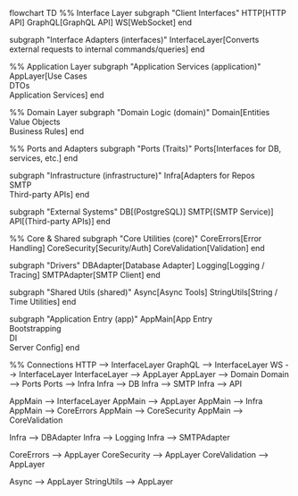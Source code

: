 flowchart TD
  %% Interface Layer
  subgraph "Client Interfaces"
    HTTP[HTTP API]
    GraphQL[GraphQL API]
    WS[WebSocket]
  end

  subgraph "Interface Adapters (interfaces)"
    InterfaceLayer[Converts external requests to internal commands/queries]
  end

  %% Application Layer
  subgraph "Application Services (application)"
    AppLayer[Use Cases<br/>DTOs<br/>Application Services]
  end

  %% Domain Layer
  subgraph "Domain Logic (domain)"
    Domain[Entities<br/>Value Objects<br/>Business Rules]
  end

  %% Ports and Adapters
  subgraph "Ports (Traits)"
    Ports[Interfaces for DB, services, etc.]
  end

  subgraph "Infrastructure (infrastructure)"
    Infra[Adapters for Repos<br/>SMTP<br/>Third-party APIs]
  end

  subgraph "External Systems"
    DB[(PostgreSQL)]
    SMTP[(SMTP Service)]
    API[(Third-party APIs)]
  end

  %% Core & Shared
  subgraph "Core Utilities (core)"
    CoreErrors[Error Handling]
    CoreSecurity[Security/Auth]
    CoreValidation[Validation]
  end

  subgraph "Drivers"
    DBAdapter[Database Adapter]
    Logging[Logging / Tracing]
    SMTPAdapter[SMTP Client]
  end

  subgraph "Shared Utils (shared)"
    Async[Async Tools]
    StringUtils[String / Time Utilities]
  end

  subgraph "Application Entry (app)"
    AppMain[App Entry<br/>Bootstrapping<br/>DI<br/>Server Config]
  end

  %% Connections
  HTTP --> InterfaceLayer
  GraphQL --> InterfaceLayer
  WS --> InterfaceLayer
  InterfaceLayer --> AppLayer
  AppLayer --> Domain
  Domain --> Ports
  Ports --> Infra
  Infra --> DB
  Infra --> SMTP
  Infra --> API

  AppMain --> InterfaceLayer
  AppMain --> AppLayer
  AppMain --> Infra
  AppMain --> CoreErrors
  AppMain --> CoreSecurity
  AppMain --> CoreValidation

  Infra --> DBAdapter
  Infra --> Logging
  Infra --> SMTPAdapter

  CoreErrors --> AppLayer
  CoreSecurity --> AppLayer
  CoreValidation --> AppLayer

  Async --> AppLayer
  StringUtils --> AppLayer
